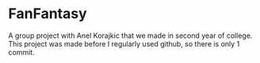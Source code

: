 # FanFantasy
A group project with Anel Korajkic that we made in second year of college.
This project was made before I regularly used github, so there is only 1 commit.
